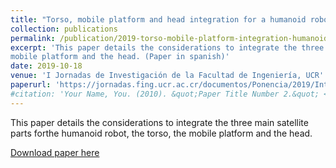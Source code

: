 ```yaml
---
title: "Torso, mobile platform and head integration for a humanoid robot"
collection: publications
permalink: /publication/2019-torso-mobile-platform-integration-humanoid-robot
excerpt: 'This paper details the considerations to integrate the three main satellite parts forthe humanoid robot, the torso, the
mobile platform and the head. (Paper in spanish)'
date: 2019-10-18
venue: 'I Jornadas de Investigación de la Facultad de Ingeniería, UCR'
paperurl: 'https://jornadas.fing.ucr.ac.cr/documentos/Ponencia/2019/Integracion-de-un-torso-movil-una-plataforma-omnidireccional-y-una-cabeza-para-un-robot-humanoide.pdf'
#citation: 'Your Name, You. (2010). &quot;Paper Title Number 2.&quot; <i>Journal 1</i>. 1(2).'
---
```

This paper details the considerations to integrate the three main satellite parts forthe humanoid robot, the torso, the
mobile platform and the head.

[Download paper here](https://jornadas.fing.ucr.ac.cr/documentos/Ponencia/2019/Integracion-de-un-torso-movil-una-plataforma-omnidireccional-y-una-cabeza-para-un-robot-humanoide.pdf)

